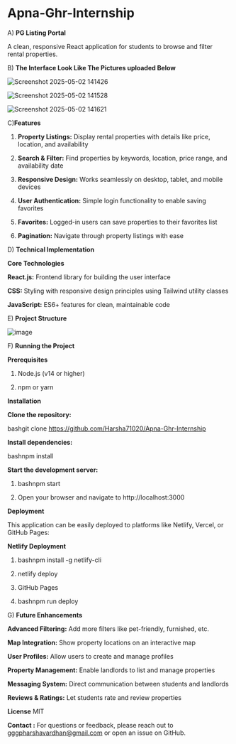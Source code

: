 # Apna-Ghr-Internship



A) **PG Listing Portal**

A clean, responsive React application for students to browse and filter rental properties.



B) **The Interface Look Like The Pictures uploaded Below**

![Screenshot 2025-05-02 141426](https://github.com/user-attachments/assets/4b16ac92-892b-40d2-bbca-63804832a53c)

![Screenshot 2025-05-02 141528](https://github.com/user-attachments/assets/2eadd77c-c0c9-49db-b09c-93277a341bc6)

![Screenshot 2025-05-02 141621](https://github.com/user-attachments/assets/838d6e41-bfce-4e29-a0e2-344380396cf1)




C)**Features**

1) **Property Listings:** Display rental properties with details like price, location, and availability

2) **Search & Filter:** Find properties by keywords, location, price range, and availability date

3) **Responsive Design:** Works seamlessly on desktop, tablet, and mobile devices

4) **User Authentication:** Simple login functionality to enable saving favorites

5) **Favorites:** Logged-in users can save properties to their favorites list

6) **Pagination:** Navigate through property listings with ease



D) **Technical Implementation**

**Core Technologies**

**React.js:** Frontend library for building the user interface

**CSS:** Styling with responsive design principles using Tailwind utility classes

**JavaScript:** ES6+ features for clean, maintainable code



E) **Project Structure**

![image](https://github.com/user-attachments/assets/d152123b-6d51-4d46-891a-8fbdcd1f536a)




F) **Running the Project**

**Prerequisites**

1) Node.js (v14 or higher)

2) npm or yarn

**Installation**

**Clone the repository:**

bashgit clone https://github.com/Harsha71020/Apna-Ghr-Internship

**Install dependencies:**

bashnpm install


**Start the development server:**

1) bashnpm start

2) Open your browser and navigate to http://localhost:3000

**Deployment**

This application can be easily deployed to platforms like Netlify, Vercel, or GitHub Pages:

**Netlify Deployment**

1) bashnpm install -g netlify-cli

2) netlify deploy

3) GitHub Pages

4) bashnpm run deploy




G) **Future Enhancements**

**Advanced Filtering:** Add more filters like pet-friendly, furnished, etc.

**Map Integration:** Show property locations on an interactive map

**User Profiles:** Allow users to create and manage profiles

**Property Management:** Enable landlords to list and manage properties

**Messaging System:** Direct communication between students and landlords

**Reviews & Ratings:** Let students rate and review properties



**License**
MIT


**Contact :** 
For questions or feedback, please reach out to gggpharshavardhan@gmail.com or open an issue on GitHub.
